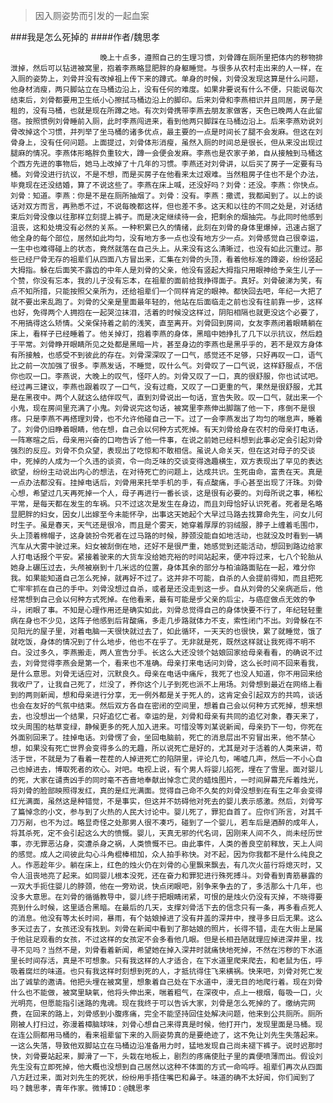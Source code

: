 > 因入厕姿势而引发的一起血案

###我是怎么死掉的
####作者/魏思孝

						晚上十点多，遵照自己的生理习惯，刘骨蹲在厕所里把体内的秽物排泄掉，然后可以钻进被窝里，抱着李燕略显肥胖的身躯睡觉。与很多从农村走出来的人一样，在入厕的姿势上，刘骨并没有改掉祖上传下来的蹲式。单身的时候，刘骨没发现这算是什么问题，他身材消瘦，两只脚站立在马桶边沿上，没有任何的难度。如果非要说有什么不便，只能说每次结束后，刘骨都要用卫生纸小心擦拭马桶边沿上的脚印。后来刘骨和李燕相识并且同居，房子是租的，没有马桶，也就是现在所蹲之地。有次刘骨携带李燕去朋友家做客，天色已晚两人在此留宿。按照惯例刘骨睡前入厕，此时李燕闯进来，看到他两只脚踩在马桶边沿上。后来李燕劝说刘骨改掉这个习惯，并列举了坐马桶的诸多优点，最主要的一点是时间长了腿不会发麻。但这在刘骨身上，没有任何问题。上面提过，刘骨体形消瘦，虽然入厕的时间总是很长，但从来没出现过腿麻的情况。李燕体形略胖负重较大，蹲一会便会发麻。李燕也是农家子弟，自从接触到马桶这个西方先进的事物后，她马上改掉了十几年的习惯。李燕还对刘骨讲，以后买了房子一定要有马桶。刘骨没进行抗议，不是不想，而是买房子在他看来太过艰难。当然租房子住也不是个办法，毕竟现在还没结婚，算了不说这些了。李燕在床上喊，还没好吗？刘骨：还没。李燕：你快点。刘骨：知道。李燕：你是不是在厕所抽烟了。刘骨：没有。李燕：撒谎，我都闻到了。以上的谈话对双方而言，再熟悉不过，不说每晚都这样，但也差不多。这天和以往的不同之处是，对话结束后刘骨没像以往那样立刻提上裤子。而是决定继续待一会，把剩余的烟抽完。与此同时他感到沮丧，这和处境没有必然的关系。一种积累已久的情绪，此刻在刘骨的身体里爆掉，迅速占据了他全身的每个部位，居然如此均匀，没有地方多一点也没有地方少一点。刘骨感觉自己很幸运，一生中也难得碰上的状态，竟然就落在自己头上。从来没有这么清晰过，也没有如此沉重过。那些已经尸骨无存的祖辈们从四面八方冒出来，汇集在刘骨的头顶，看着他标准的蹲姿，纷纷竖起大拇指。躲在后面笑不露齿的中年人是刘骨的父亲，他没有竖起大拇指只用眼神给予亲生儿子一个赞，你没有忘本，我的儿子没有忘本，在祖辈的面前给我挣得面子。真好。刘骨破涕为笑，有点不知所措，只能按照父亲所为，还给祖辈们一个同样肯定的眼神。都快回去吧，年纪一大把了就不要出来乱跑了。刘骨的父亲是里面最年轻的，他站在后面临走之前也没有往前靠一步，这样也好，免得两个人拥抱在一起哭泣抹泪，活着的时候没这样过，阴阳相隔也就更没这个必要了，不用搞得这么矫情。父亲保持着之前的浅笑，直至离开。刘骨回到房间，女友李燕闭着眼睛躺在床上，看样子已经睡着了。他关掉灯，抱着李燕的身体，黑暗中她挣扎了几下以示抗议，然后趋于平常。刘骨睁开眼睛所见之处都是黑暗一片，甚至身边的李燕也是黑乎乎的，若不是双方身体有所接触，也感受不到彼此的存在。刘骨深深叹了一口气，感觉还不足够，只好再叹一口，语气比之前一次加强了很多。李燕发话，不睡觉，叹什么气。刘骨叹了一口气说，这样舒服点，不信你也叹一口。李燕说，大晚上的叹气，怪吓人的。刘骨又叹了一口，真的很舒服，你也试试吧。经过再三建议，李燕也跟着叹了一口气，没有过瘾，又叹了一口更重的气，果然是很舒服，尤其是在黑夜中。两个人就这么结伴叹气，直到刘骨说出一句话，宣告失败。叹一口气，就出来一个小鬼，现在房间里充满了小鬼。刘骨说完这句话，被窝里李燕伸出脚踹了他一下，疼倒不是很疼。只是李燕不再搭理刘骨，也不允许他碰自己一下。过了一会李燕发出了均匀的喘息声，睡着了。刘骨仍旧睁着眼睛，他在想，自己会以何种方式死掉。有天刘骨给身在农村的母亲打电话，一阵寒暄之后，母亲用兴奋的口吻告诉了他一件事，在说之前她已经料想到此事必定会引起刘骨强烈的反应。刘骨不负众望，表现出了吃惊和不敢相信。虽说人命关天，但在这对母子的交谈中，死掉的人成为一个久违的谈资，令一向乏味的交谈变得逸趣横生，双方表现出了罕见的表达欲望，纷纷主动说出内心的想法，在对待死亡的问题上，达成共识。生死由命，富贵在天。真是一点办法都没有。挂掉电话后，刘骨用来托举手机的手，有点酸痛，手心甚至出现了汗珠。刘骨心想，希望过几天再死掉一个人，母子再进行一番长谈，这是很有必要的。刘母所说之事，稀松平常，是每天都在发生的车祸。只不过这次是发生在身边，而且刘母恰好认识死者。死者是名略显肥胖的妇女，因女儿出嫁至今未能怀孕，出事这天她起个大早过马路去找算命先生，问女儿何时生子。虽是春天，天气还是很冷，而且是个雾天，她穿着厚厚的羽绒服，脖子上缠着毛围巾，头上顶着棉帽子，这身装扮令死者在过马路的时候，脖颈没能自如地活动，也就没及时看到一辆汽车从大雾中驶过来。妇女被刮倒在地，还好不是很严重，她感觉到还能活动，想回到路边给家人打电话报个平安。紧接着驶来的大货车没给她充裕的时间站起来，便冲将过来，七八个轮胎从她身上碾压过去，头颅被崩到十几米远的位置，身体其余的部分与柏油路面贴在一起，难分你我。如果能知道自己怎么死掉，就再好不过了。这并非不可能，自杀的人会提前得知，而且把死亡牢牢抓在自己的手中。刘骨没想过自杀，或者是还没走到这一步。自从刘骨的父亲病逝后，他经常想到自己会以何种方式死掉。在他看来，最有可能是步父亲的后尘，与癌症做点无效的争斗，闭眼了事。不知是心理作用还是确实如此，刘骨总觉得自己的身体快要不行了，年纪轻轻重病在身也不少见，这阵子他感到后背酸痛，多走几步路就体力不支，索性闭门不出。刘骨躲在不见阳光的屋子里，对着电脑一天很快就过去了，如此循环，一天天的也很快，累了就睡觉，饿了就吃饭，身体的情况到了什么地步，他也不在乎了。无非就是死，既然这样就让我死得不明不白。没过多久，李燕搬走，两人宣告分手。长这么大还没领个姑娘回家给母亲看看，的确说不过去，刘骨觉得李燕会是第一个，看来也不准确。母亲打来电话问刘骨，这么长时间不回来看我，是什么意思。刘骨无话应对，沉默良久。母亲在电话中痛斥，我死了也没人知道，你不用回来给我收尸了，让我自己死了，烂没了，养你这个儿子到死也派不上用场。刘骨想到最近在网络上看到的两则新闻，想和母亲进行分享，无一例外都是关于死人的，这肯定会引起双方的共鸣，谈话也会在友好的气氛中结束。然后双方各自在密闭的空间里，想着自己会以何种方式死掉，想来想去，也没想出一个结果，只好追忆亡者。幸运的是，刘骨和母亲有共同的追忆对象，春天来了，坟头周围的枯草变绿，静候更多的死人加入进来。可惜没等刘某说新闻，母亲扔下一句，你死在外面别回来了。挂掉电话。刘骨愣了会，坐回电脑前，死亡的消息层出不穷冒出来，他不禁心想，如果没有死亡世界会变得多么的无趣，所以说死亡是好的，尤其是对于活着的人类来讲，苟活于世，不就是为了看着一茬茬的人掉进死亡的陷阱里，评论几句，唏嘘几声，然后一不小心自己也掉进去，博取死者的欢心。对吧。电视上说，有个男人将婴儿掐死，埋在了雪里。面对婴儿的死，大家在谴责凶手的同时毫不吝啬地奉献出悼念亡灵的蜡烛图片，一时间屏幕充斥着烛光，将刘骨的脸部映照得发红，真的是红光满面。觉得自己命不久矣的刘骨没想到在有生之年会变得红光满面，虽然这是种错觉，不是事实，但这并不妨碍他对死去的婴儿表示感激。然后，刘骨写了篇悼念的小文，参与到了火热的人民大讨论中。婴儿死了，罪犯自首了。应你们所言，对其千刀万剐，也不为过。略显奇怪之处那男人很不凑巧，碰到了一个婴儿，若车后是酒醉的成年人，将其杀死，定不会引起这么大的愤慨。婴儿，天真无邪的代名词，因刚来人间不久，尚未经历世事，亦无罪恶沾身，突遭杀身之祸，人类愤慨不已。由此事件，人类的善良空前释放，天上人间的感觉。成人之间彼此勾心斗角棍棒相加，众人拍手称快。对不起，因为你我都不是什么纯良之人。作恶趁年少。躺在床上，红色的烛火仍在刘骨的心里飘来飘去，有几次火苗行将熄灭时，又令人沮丧地亮了起来。如同婴儿根本没死，还在奋力和罪犯进行殊死搏斗。刘骨看到青筋暴露的一双大手扼住婴儿的脖颈，他在一旁劝说，快点闭眼吧，别争来争去的了，多活那么十几年，也没多大意思。在刘骨的循循教导中，婴儿终于把眼睛闭紧，可恨的是烛火仍没有灭掉，不晓得要亮到什么时候，这里适合黑暗。在最后的几天，支撑刘骨活下去的信念只有一条，再多看点死人的消息。他没有等太长时间，暴雨，有个姑娘掉进了没有井盖的深井中，搜寻多日后无果。这么多天过去了，女孩还没有找到。刘骨在新闻中看到了那姑娘的照片，长得不错，走在大街上是属于他驻足观看的女孩，不过这样的女孩定不会多看他几眼。但是长相丑陋就理应掉进深井里，找寻不见吗？当然不是，刘骨看着新闻，希望她在掉入深井时就痛快地死掉，不然在污秽的下水道里长时间存活，真是不可想象。只有我这样的人才适合，在下水道里爬来爬去，和老鼠为伍，呼吸着腐烂的味道。也只有我这样时刻想到死的人，才抵抗得住飞来横祸。快来吧，刘骨对死亡发出了诚挚的邀请。他把头埋在被窝里，想象着自己处在下水道中，漫无目的地爬行着。现在刘骨什么也不能做，被窝里缺氧，他将头伸出来，喘着粗气，在深夜中，点上一根烟，每吸一口，火光明亮，但愿能指引迷路的鬼魂。现在我终于可以告诉大家，刘骨是怎么死掉的了。缴纳完网费，在回来的路上，刘骨感到小腹疼痛，完全不能坚持回住处解决问题，他来到公共厕所。厕所刚被人打扫过，弥漫着樟脑球味，刘骨心想自己来得真是时候，他打开门，发现里面是马桶。现在连公厕都用马桶的，看来祖辈留下来的入厕姿势真的是要绝迹了，这不免让刘先生失落起来。一这么失落，导致他双脚站立在马桶边沿准备用力时，猛地发现自己尚未褪下裤子。说时迟那时快，刘骨要站起来，脚滑了一下，头栽在地板上，剧烈的疼痛使肚子里的粪便喷薄而出。假设刘先生没有立即死掉，他大概也没想到自己居然以这种不体面的方式一命呜呼。祖辈们再次从四面八方赶过来，面对刘先生的死状，纷纷用手捂住嘴巴和鼻子。味道的确不太好闻，你们闻到了吗？魏思孝，青年作家。微博ID：@魏思孝 
